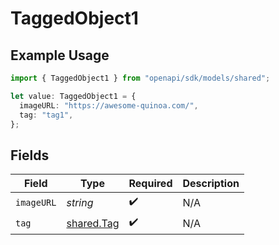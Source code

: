 # TaggedObject1

## Example Usage

```typescript
import { TaggedObject1 } from "openapi/sdk/models/shared";

let value: TaggedObject1 = {
  imageURL: "https://awesome-quinoa.com/",
  tag: "tag1",
};
```

## Fields

| Field                                           | Type                                            | Required                                        | Description                                     |
| ----------------------------------------------- | ----------------------------------------------- | ----------------------------------------------- | ----------------------------------------------- |
| `imageURL`                                      | *string*                                        | :heavy_check_mark:                              | N/A                                             |
| `tag`                                           | [shared.Tag](../../../sdk/models/shared/tag.md) | :heavy_check_mark:                              | N/A                                             |